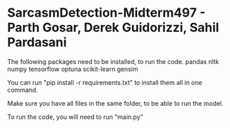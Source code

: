 # SarcasmDetection-Midterm497 - Parth Gosar, Derek Guidorizzi, Sahil Pardasani

The following packages need to be installed, to run the code.
pandas
nltk
numpy
tensorflow
optuna
scikit-learn
gensim

You can run "pip install -r requirements.txt" to install them all in one command.

Make sure you have all files in the same folder, to be able to run the model.

To run the code, you will need to run "main.py"
